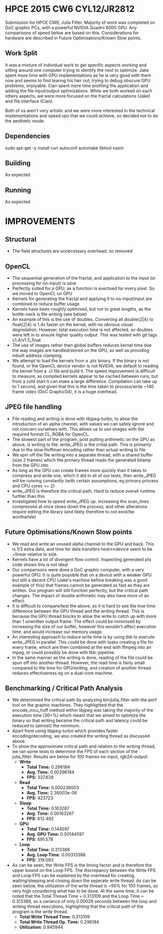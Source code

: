 HPCE 2015 CW6 CYL12/JR2812
==========================

Submission for HPCE CW6, Julia Filter.
Majority of work was completed on DoC graphic PCs, with a powerful NVIDIA Quadro 6000 GPU. Any comparisons of speed below are based on this. Considerations for hardware are described in Future Optimisations/Known Slow points.

Work Split
----------
It was a mixture of individual work to get specific aspects working and sitting around one computer trying to identify the next to optimize. Jake spent more time with GPU implementations as he is very good with them now and seems to find tearing his hair out, trying to debug obscure GPU problems, enjoyable. Cian spent more time profiling the application and adding the file input/output optimizations. While we both worked on each others aspects, we were more focused on the fractal calculations (Jake) and file interface (Cian).

Both of us aren't very artistic and we were more interested in the technical implementations and speed ups that we could achieve, so decided not to do the aesthetic mode. 

Dependencies
------------
sudo apt-get -y install curl autoconf automake libtool nasm

Building
--------
As expected

Running
-------
As expected  

IMPROVEMENTS
============

Structural
----------
- The field structures are unnecessary overhead, so removed

OpenCL
------
- The sequential generation of the fractal, and application to the input (or processing for no-input) is slow
- Perfectly suited for a GPU, as a function is exectued for every pixel. So we moved to OpenCL on GPU
- Kernels for generating the fractal and applying it to no-input/input are combined to reduce buffer usage
- Kernels have been roughly optimised, but not to great lengths, as the bottle-neck is file writing (see below)
- An example of this is the use of doubles. Converting all double{2|4} to float{2|4} is 1.4x faster on the kernel, with no obvious visual degredation. However, total execution time is not affected, so doubles were left in to ensure higher quality output. This was tested with git tags v1.4/v1.5_float
- The use of images rather than global buffers reduces kernel time due the way images are handled/stored on the GPU, as well as providing inbuilt address clamping. 
- We attempt to load the kernels from a .ptx binary. If the binary is not found, or the OpenCL device vendor is not NVIDIA, we default to reading the kernel from a .cl file and build it. The speed improvement is difficult to measure, as compiled kernels appear to be cached between runs, but from a cold start it can make a large difference. Compilation can take up to 1 second, and given that this is the time taken to process/write ~140 frame video (DoC Graphic04), it is a huge overhead. 

JPEG file handling
---------------
- File reading and writing is done with libjpeg-turbo, to allow the introduction of an alpha channel, with values we can safely ignore and not concern ourselves with. This allows us to use images with the required format CL_RGBA for OpenCL.
- The slowest part of the program, post putting arithmetic on the GPU as above, is writing to file. write_JPEG is the critial path. This is primarily due to the slow Hoffman encoding rather than actual writing to file
- We spin off the file writing into a separate thread, with a shared buffer (size 2 frames) which the primary thread reads the generated bitamp from the GPU into
- As long as the GPU can create frames more quickly than it takes to compress and write one, which it did in all of our tests, then write_JPEG will be running constantly (with certain assumptions, eg primary process and CPU cores >= 2)
- write_JPEG is therefore the critical path. Hard to reduce overall runtime further than this. 
- Investigated how to speed write_JPEG up. Increasing the scan_lines compressed at once slows down the process, and other alterations require editing the library (and likely therefore to not exist/be worthwhile)  

Future Optimisations/Known Slow points
--------------------------------------
- We read and write an unused alpha channel to the GPU and back. This is 1/3 extra data, and time for data transfers host<->device seem to be ~linear relative to size.
- Kernels have a lot of divergent flow control. Inspecting generated ptx code shows this is not ideal
- Our comparisons were done a DoC graphic computer, with a very powerful GPU. It is quite possible that on a device with a weaker GPU but still a decent CPU (Jake's machine before breaking was a good example of this) that frames cannot be generated as fast as they are written. Our program will still function perfectly, but the critical path changes. The impact of double arithmetic may also have more of an effect. 
- It is difficult to compare/test the above, as it is hard to see the true time difference between the GPU thread and the writing thread. This is because the GPU thread blocks to allow the write to catch up with more than 1 unwritten output frame. The effect could be minimised by increasing the size of our buffer, however this wouldn't affect execution time, and would increase our memory usage. 
- An interesting approach to reduce write time is by using tbb to execute write_JPEG in parallel. This could be done with tasks creating a file for every frame, which are then combined at the end with ffmpeg into an mpeg, or could possibly be done with tbb::pipeline. 
- In the same manner as the writing is done, reading of the file could be spun off into another thread. However, the read time is fairly small compared to the time for GPU/writing, and creation of another thread reduces effectiveness eg on a dual-core machine. 

Benchmarking / Critical Path Analysis
-------------------------------------
- We determined the critical path by analyzing bin/julia_filter with the perf tool on the graphic machines. They highlighted that the encode_mcu_huff method within libjpeg was taking the majority of the execution time (30+%) which meant that we aimed to optimize the binary so that writing became the critical path and latency could be reduced to (almost) the minimum. 
- Apart from using libjpeg-turbo which provides faster encoding/decoding, we also created the writing thread as discussed above.
- To show the approximate critical path and relation to the writing thread, we ran some tests to determine the FPS of each section of the julia_filter. Results are below for 100 frames no-input, rgb24-output:
  - **Write**
    - **Total Time:** 0.296184
    - **Avg. Time:** 0.00296184
    - **FPS:** 337.628
  - **Read**
    - **Total Time:** 0.000236003
    - **Avg. Time:** 2.36003e-06
    - **FPS:** 423723
  - **Sleep**
    - **Total Time:** 0.163267
    - **Avg. Time:** 0.00163267
    - **FPS:** 612.492
  - **GPU**
    - **Total Time:** 0.144597
    - **Avg. GPU Time:** 0.00144597
    - **FPS:** 691.578
  - **Loop**
    - **Total Time:** 0.313388
    - **Avg. Loop Time:** 0.00313388
    - **FPS:** 319.093
- As can be seen, the Write FPS is the liming factor and is therefore the upper bound on the Loop FPS. The discrepancy between the Write FPS and Loop FPS can be explained by the overhead for creating, waiting/sleeping and closing down the seperate write thread. As can be seen below, the utilization of the write thread is ~95% for 100 frames, so very high considering what has to be done. At the same time, it can be noted that the Total Thread Time = 0.313109 and the Loop Time = 0.313388, so a variance of only 0.00028 seconds between the loop and writing thread executions, highlighting that the critical path of the program is the write thread.
  - **Total Write Thread Time:** 0.313109
  - **Total Write Thread Op. Time:** 0.296184
  - **Utilization:** 0.945944
